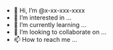 - 👋 Hi, I’m @x-xx-xxx-xxxx
- 👀 I’m interested in ...
- 🌱 I’m currently learning ...
- 💞️ I’m looking to collaborate on ...
- 📫 How to reach me ...

<!---
x-xx-xxx-xxxx/x-xx-xxx-xxxx is a ✨ special ✨ repository because its `README.md` (this file) appears on your GitHub profile.
You can click the Preview link to take a look at your changes.
--->
